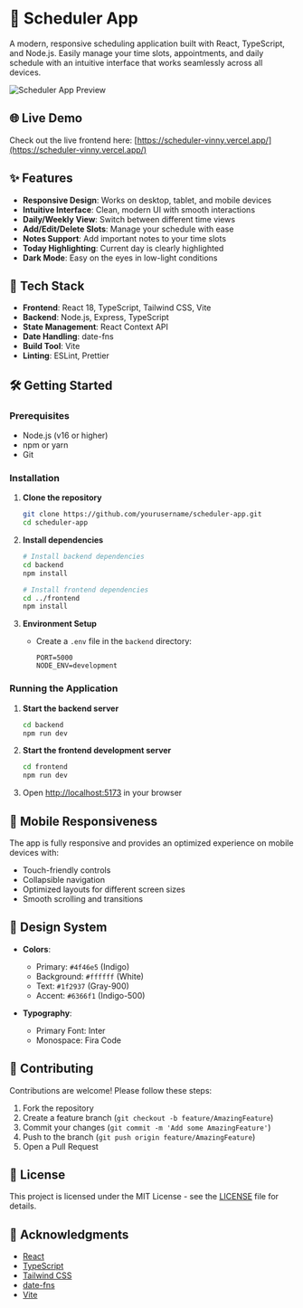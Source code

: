 # 📅 Scheduler App

A modern, responsive scheduling application built with React, TypeScript, and Node.js. Easily manage your time slots, appointments, and daily schedule with an intuitive interface that works seamlessly across all devices.

![Scheduler App Preview](https://via.placeholder.com/1200x600/4f46e5/ffffff?text=Scheduler+App+Preview)

## 🌐 Live Demo

Check out the live frontend here: [https://scheduler-vinny.vercel.app/](https://scheduler-vinny.vercel.app/)

## ✨ Features

- **Responsive Design**: Works on desktop, tablet, and mobile devices
- **Intuitive Interface**: Clean, modern UI with smooth interactions
- **Daily/Weekly View**: Switch between different time views
- **Add/Edit/Delete Slots**: Manage your schedule with ease
- **Notes Support**: Add important notes to your time slots
- **Today Highlighting**: Current day is clearly highlighted
- **Dark Mode**: Easy on the eyes in low-light conditions

## 🚀 Tech Stack

- **Frontend**: React 18, TypeScript, Tailwind CSS, Vite
- **Backend**: Node.js, Express, TypeScript
- **State Management**: React Context API
- **Date Handling**: date-fns
- **Build Tool**: Vite
- **Linting**: ESLint, Prettier

## 🛠️ Getting Started

### Prerequisites

- Node.js (v16 or higher)
- npm or yarn
- Git

### Installation

1. **Clone the repository**
   ```bash
   git clone https://github.com/yourusername/scheduler-app.git
   cd scheduler-app
   ```

2. **Install dependencies**
   ```bash
   # Install backend dependencies
   cd backend
   npm install
   
   # Install frontend dependencies
   cd ../frontend
   npm install
   ```

3. **Environment Setup**
   - Create a `.env` file in the `backend` directory:
     ```
     PORT=5000
     NODE_ENV=development
     ```

### Running the Application

1. **Start the backend server**
   ```bash
   cd backend
   npm run dev
   ```

2. **Start the frontend development server**
   ```bash
   cd frontend
   npm run dev
   ```

3. Open [http://localhost:5173](http://localhost:5173) in your browser

## 📱 Mobile Responsiveness

The app is fully responsive and provides an optimized experience on mobile devices with:
- Touch-friendly controls
- Collapsible navigation
- Optimized layouts for different screen sizes
- Smooth scrolling and transitions

## 🎨 Design System

- **Colors**:
  - Primary: `#4f46e5` (Indigo)
  - Background: `#ffffff` (White)
  - Text: `#1f2937` (Gray-900)
  - Accent: `#6366f1` (Indigo-500)

- **Typography**:
  - Primary Font: Inter
  - Monospace: Fira Code

## 🤝 Contributing

Contributions are welcome! Please follow these steps:

1. Fork the repository
2. Create a feature branch (`git checkout -b feature/AmazingFeature`)
3. Commit your changes (`git commit -m 'Add some AmazingFeature'`)
4. Push to the branch (`git push origin feature/AmazingFeature`)
5. Open a Pull Request

## 📄 License

This project is licensed under the MIT License - see the [LICENSE](LICENSE) file for details.

## 🙏 Acknowledgments

- [React](https://reactjs.org/)
- [TypeScript](https://www.typescriptlang.org/)
- [Tailwind CSS](https://tailwindcss.com/)
- [date-fns](https://date-fns.org/)
- [Vite](https://vitejs.dev/)
